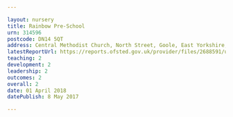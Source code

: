 ```yaml
---

layout: nursery
title: Rainbow Pre-School
urn: 314596
postcode: DN14 5QT
address: Central Methodist Church, North Street, Goole, East Yorkshire, DN14 5QT
latestReportUrl: https://reports.ofsted.gov.uk/provider/files/2688591/urn/314596.pdf
teaching: 2
development: 2
leadership: 2
outcomes: 2
overall: 2
date: 01 April 2018 
datePublish: 8 May 2017

---
```

